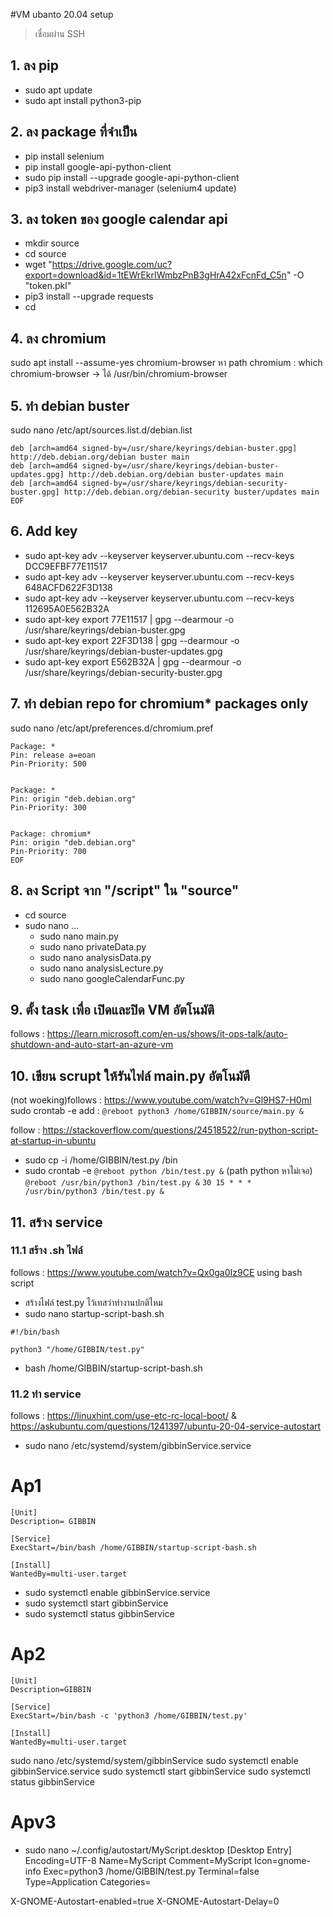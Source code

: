 #VM ubanto 20.04 setup
> เชื่อมผ่าน SSH

## 1. ลง pip
- sudo apt update
- sudo apt install python3-pip

## 2. ลง package ที่จำเป็น
- pip install selenium
- pip install google-api-python-client
- sudo pip install --upgrade google-api-python-client
- pip3 install webdriver-manager (selenium4 update)
## 3. ลง token ของ google calendar api
- mkdir source
- cd source
- wget "https://drive.google.com/uc?export=download&id=1tEWrEkrIWmbzPnB3gHrA42xFcnFd_C5n" -O "token.pkl"
- pip3 install --upgrade requests
- cd

## 4. ลง chromium
sudo apt install --assume-yes chromium-browser
หา path chromium : which chromium-browser
-> ได้ /usr/bin/chromium-browser

## 5. ทำ debian buster
sudo nano /etc/apt/sources.list.d/debian.list
```
deb [arch=amd64 signed-by=/usr/share/keyrings/debian-buster.gpg] http://deb.debian.org/debian buster main
deb [arch=amd64 signed-by=/usr/share/keyrings/debian-buster-updates.gpg] http://deb.debian.org/debian buster-updates main
deb [arch=amd64 signed-by=/usr/share/keyrings/debian-security-buster.gpg] http://deb.debian.org/debian-security buster/updates main
EOF
```

## 6. Add key 
- sudo apt-key adv --keyserver keyserver.ubuntu.com --recv-keys DCC9EFBF77E11517
- sudo apt-key adv --keyserver keyserver.ubuntu.com --recv-keys 648ACFD622F3D138
- sudo apt-key adv --keyserver keyserver.ubuntu.com --recv-keys 112695A0E562B32A
- sudo apt-key export 77E11517 | gpg --dearmour -o /usr/share/keyrings/debian-buster.gpg
- sudo apt-key export 22F3D138 | gpg --dearmour -o /usr/share/keyrings/debian-buster-updates.gpg
- sudo apt-key export E562B32A | gpg --dearmour -o /usr/share/keyrings/debian-security-buster.gpg

## 7. ทำ debian repo for chromium* packages only
sudo nano /etc/apt/preferences.d/chromium.pref
```
Package: *
Pin: release a=eoan
Pin-Priority: 500


Package: *
Pin: origin "deb.debian.org"
Pin-Priority: 300


Package: chromium*
Pin: origin "deb.debian.org"
Pin-Priority: 700
EOF
```

## 8. ลง Script จาก "/script" ใน "source"
- cd source
- sudo nano ...
    - sudo nano main.py
    - sudo nano privateData.py
    - sudo nano analysisData.py
    - sudo nano analysisLecture.py
    - sudo nano googleCalendarFunc.py

## 9. ตั้ง task เพื่อ เปิดและปิด VM อัตโนมัติ
follows : https://learn.microsoft.com/en-us/shows/it-ops-talk/auto-shutdown-and-auto-start-an-azure-vm

## 10. เขียน scrupt ให้รันไฟล์ main.py อัตโนมัตื
(not woeking)follows : https://www.youtube.com/watch?v=Gl9HS7-H0mI
sudo crontab -e
add : ``` @reboot python3 /home/GIBBIN/source/main.py & ```




follow : https://stackoverflow.com/questions/24518522/run-python-script-at-startup-in-ubuntu
* sudo cp -i /home/GIBBIN/test.py /bin
* sudo crontab -e
``` @reboot python /bin/test.py & ```
(path python หาไม่เจอ)
``` @reboot /usr/bin/python3 /bin/test.py & ```
``` 30 15 * * *  /usr/bin/python3 /bin/test.py & ```


## 11. สร้าง service

### 11.1 สร้าง .sh ไฟล์

follows : https://www.youtube.com/watch?v=Qx0ga0Iz9CE
using bash script
* สร้างไฟล์ test.py ไว้เทสว่าทำงานปกติไหม
* sudo nano startup-script-bash.sh
```
#!/bin/bash

python3 "/home/GIBBIN/test.py"
```
* bash /home/GIBBIN/startup-script-bash.sh

### 11.2 ทำ service
follows : https://linuxhint.com/use-etc-rc-local-boot/ & https://askubuntu.com/questions/1241397/ubuntu-20-04-service-autostart

* sudo nano /etc/systemd/system/gibbinService.service

# Ap1 
```
[Unit]
Description= GIBBIN

[Service]
ExecStart=/bin/bash /home/GIBBIN/startup-script-bash.sh

[Install]
WantedBy=multi-user.target
```

* sudo systemctl enable gibbinService.service
* sudo systemctl start gibbinService
* sudo systemctl status gibbinService

# Ap2
```
[Unit]
Description=GIBBIN

[Service]
ExecStart=/bin/bash -c 'python3 /home/GIBBIN/test.py'

[Install]
WantedBy=multi-user.target
```

sudo nano /etc/systemd/system/gibbinService
sudo systemctl enable gibbinService.service
sudo systemctl start gibbinService
sudo systemctl status gibbinService

# Apv3
* sudo nano ~/.config/autostart/MyScript.desktop
[Desktop Entry]
Encoding=UTF-8
Name=MyScript
Comment=MyScript
Icon=gnome-info
Exec=python3 /home/GIBBIN/test.py
Terminal=false
Type=Application
Categories=

X-GNOME-Autostart-enabled=true
X-GNOME-Autostart-Delay=0

